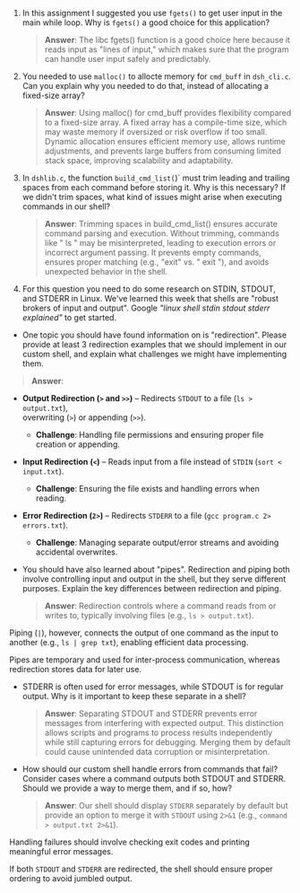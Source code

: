 1. In this assignment I suggested you use `fgets()` to get user input in the main while loop. Why is `fgets()` a good choice for this application?

    > **Answer**:  The libc fgets() function is a good choice here because it reads input as "lines of input," which makes sure that the program can handle user input safely and predictably.

2. You needed to use `malloc()` to allocte memory for `cmd_buff` in `dsh_cli.c`. Can you explain why you needed to do that, instead of allocating a fixed-size array?

    > **Answer**:  Using malloc() for cmd_buff provides flexibility compared to a fixed-size array. A fixed array has a compile-time size, which may waste memory if oversized or risk overflow if too small. Dynamic allocation ensures efficient memory use, allows runtime adjustments, and prevents large buffers from consuming limited stack space, improving scalability and adaptability.


3. In `dshlib.c`, the function `build_cmd_list(`)` must trim leading and trailing spaces from each command before storing it. Why is this necessary? If we didn't trim spaces, what kind of issues might arise when executing commands in our shell?

    > **Answer**:  Trimming spaces in build_cmd_list() ensures accurate command parsing and execution. Without trimming, commands like " ls " may be misinterpreted, leading to execution errors or incorrect argument passing. It prevents empty commands, ensures proper matching (e.g., "exit" vs. " exit "), and avoids unexpected behavior in the shell.

4. For this question you need to do some research on STDIN, STDOUT, and STDERR in Linux. We've learned this week that shells are "robust brokers of input and output". Google _"linux shell stdin stdout stderr explained"_ to get started.

- One topic you should have found information on is "redirection". Please provide at least 3 redirection examples that we should implement in our custom shell, and explain what challenges we might have implementing them.

> **Answer**:  

- **Output Redirection (`>` and `>>`)** – Redirects `STDOUT` to a file (`ls > output.txt`),  
  overwriting (`>`) or appending (`>>`).  
  - **Challenge**: Handling file permissions and ensuring proper file creation or appending.  

- **Input Redirection (`<`)** – Reads input from a file instead of `STDIN` (`sort < input.txt`).  
  - **Challenge**: Ensuring the file exists and handling errors when reading.  

- **Error Redirection (`2>`)** – Redirects `STDERR` to a file (`gcc program.c 2> errors.txt`).  
  - **Challenge**: Managing separate output/error streams and avoiding accidental overwrites.  


- You should have also learned about "pipes". Redirection and piping both involve controlling input and output in the shell, but they serve different purposes. Explain the key differences between redirection and piping.

    > **Answer**:  Redirection controls where a command reads from or writes to, typically involving files (e.g., `ls > output.txt`).  

Piping (`|`), however, connects the output of one command as the input to another (e.g., `ls | grep txt`), enabling efficient data processing.  

Pipes are temporary and used for inter-process communication, whereas redirection stores data for later use.


- STDERR is often used for error messages, while STDOUT is for regular output. Why is it important to keep these separate in a shell?

    > **Answer**:  Separating STDOUT and STDERR prevents error messages from interfering with expected output. This distinction allows scripts and programs to process results independently while still capturing errors for debugging. Merging them by default could cause unintended data corruption or misinterpretation.

- How should our custom shell handle errors from commands that fail? Consider cases where a command outputs both STDOUT and STDERR. Should we provide a way to merge them, and if so, how?

    > **Answer**:  Our shell should display `STDERR` separately by default but provide an option to merge it with `STDOUT` using `2>&1` (e.g., `command > output.txt 2>&1`).  

Handling failures should involve checking exit codes and printing meaningful error messages.  

If both `STDOUT` and `STDERR` are redirected, the shell should ensure proper ordering to avoid jumbled output.
